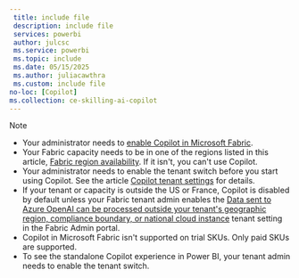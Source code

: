 ```yaml
---
 title: include file
 description: include file
 services: powerbi
 author: julcsc
 ms.service: powerbi
 ms.topic: include
 ms.date: 05/15/2025
 ms.author: juliacawthra
 ms.custom: include file
no-loc: [Copilot]
ms.collection: ce-skilling-ai-copilot
---
```


> [!NOTE]
>
> - Your administrator needs to [enable Copilot in Microsoft Fabric](/fabric/get-started/copilot-fabric-overview#enable-copilot).
> - Your Fabric capacity needs to be in one of the regions listed in this article, [Fabric region availability](/fabric/admin/region-availability). If it isn't, you can't use Copilot.
> - Your administrator needs to enable the tenant switch before you start using Copilot. See the article [Copilot tenant settings](/fabric/admin/service-admin-portal-copilot) for details.
> - If your tenant or capacity is outside the US or France, Copilot is disabled by default unless your Fabric tenant admin enables the [Data sent to Azure OpenAI can be processed outside your tenant's geographic region, compliance boundary, or national cloud instance](/fabric/admin/service-admin-portal-copilot) tenant setting in the Fabric Admin portal.
> - Copilot in Microsoft Fabric isn't supported on trial SKUs. Only paid SKUs are supported.
> - To see the standalone Copilot experience in Power BI, your tenant admin needs to enable the tenant switch.
